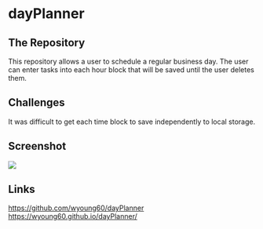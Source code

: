 # dayPlanner

## The Repository

This repository allows a user to schedule a regular business day. The user can enter tasks into each hour block that will be saved until the user deletes them.

## Challenges

It was difficult to get each time block to save independently to local storage.

## Screenshot

<img src=.Assets/Screenshot.JPG>

## Links

https://github.com/wyoung60/dayPlanner <br />
https://wyoung60.github.io/dayPlanner/
